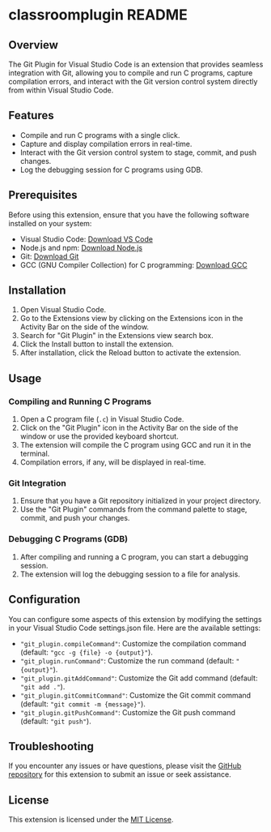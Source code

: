 # classroomplugin README

## Overview

The Git Plugin for Visual Studio Code is an extension that provides seamless integration with Git, allowing you to compile and run C programs, capture compilation errors, and interact with the Git version control system directly from within Visual Studio Code.

## Features

- Compile and run C programs with a single click.
- Capture and display compilation errors in real-time.
- Interact with the Git version control system to stage, commit, and push changes.
- Log the debugging session for C programs using GDB.

## Prerequisites

Before using this extension, ensure that you have the following software installed on your system:

- Visual Studio Code: [Download VS Code](https://code.visualstudio.com/download)
- Node.js and npm: [Download Node.js](https://nodejs.org/)
- Git: [Download Git](https://git-scm.com/downloads)
- GCC (GNU Compiler Collection) for C programming: [Download GCC](https://gcc.gnu.org/install/index.html)

## Installation

1. Open Visual Studio Code.
2. Go to the Extensions view by clicking on the Extensions icon in the Activity Bar on the side of the window.
3. Search for "Git Plugin" in the Extensions view search box.
4. Click the Install button to install the extension.
5. After installation, click the Reload button to activate the extension.

## Usage

### Compiling and Running C Programs

1. Open a C program file (`.c`) in Visual Studio Code.
2. Click on the "Git Plugin" icon in the Activity Bar on the side of the window or use the provided keyboard shortcut.
3. The extension will compile the C program using GCC and run it in the terminal.
4. Compilation errors, if any, will be displayed in real-time.

### Git Integration

1. Ensure that you have a Git repository initialized in your project directory.
2. Use the "Git Plugin" commands from the command palette to stage, commit, and push your changes.

### Debugging C Programs (GDB)

1. After compiling and running a C program, you can start a debugging session.
2. The extension will log the debugging session to a file for analysis.

## Configuration

You can configure some aspects of this extension by modifying the settings in your Visual Studio Code settings.json file. Here are the available settings:

- `"git_plugin.compileCommand"`: Customize the compilation command (default: `"gcc -g {file} -o {output}"`).
- `"git_plugin.runCommand"`: Customize the run command (default: `"{output}"`).
- `"git_plugin.gitAddCommand"`: Customize the Git add command (default: `"git add ."`).
- `"git_plugin.gitCommitCommand"`: Customize the Git commit command (default: `"git commit -m {message}"`).
- `"git_plugin.gitPushCommand"`: Customize the Git push command (default: `"git push"`).

## Troubleshooting

If you encounter any issues or have questions, please visit the [GitHub repository](https://github.com/WhiteCaT-klein/ClassroomPlugin) for this extension to submit an issue or seek assistance.

## License

This extension is licensed under the [MIT License](LICENSE).

